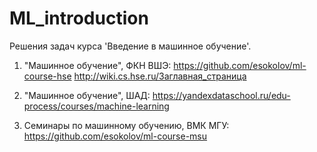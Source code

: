 # ML_introduction

Решения задач курса 'Введение в машинное обучение'.

1. "Машинное обучение", ФКН ВШЭ: 
https://github.com/esokolov/ml-course-hse
http://wiki.cs.hse.ru/Заглавная_страница

2. "Машинное обучение", ШАД:
https://yandexdataschool.ru/edu-process/courses/machine-learning

3. Семинары по машинному обучению, ВМК МГУ:
https://github.com/esokolov/ml-course-msu
